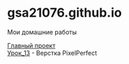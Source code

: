 # gsa21076.github.io
Мои домашние работы

[Главный проект](https://gsa21076.github.io/main-project/ "Штукатурка стен")  
[Урок_13](https://gsa21076.github.io/adaptive/ "Адаптив") - Верстка PixelPerfect

